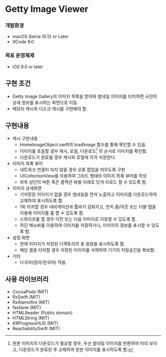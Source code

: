 # Getty Image Viewer

### 개발환경

* macOS Sierra 10.12 or Later
* XCode 9.0

### 목표 운영체제

* iOS 9.0 or later

## 구현 조건

* Getty Image Gallery의 이미지 목록을 받아와 썸네일 이미지를 터치하면 사진의 상세 정보를 표시하는 화면으로 이동.
* 메모리 캐시와 디스크 캐시를 구현해야 함.

## 구현내용

* 캐시 구현내용
  * HomeImageObject.swift의 loadImage 함수를 통해 확인할 수 있음.
  * 이미지를 호출할 경우 캐시, 로컬, 다운로드[^1] 의 순서로 이미지를 확인함.
  * 다운로드가 완료될 경우 캐시와 로컬에 각각 저장한다.
* 이미지 목록 뷰어
  * 네트워크 연결이 되지 않을 경우 오류 팝업을 띄우도록 구현
  * UICollectionView를 이용하여 그리드 형태의 이미지 목록 뷰어를 작성
  * 좌측 상단의 버튼 혹은 콜렉션 뷰를 아래로 당겨 리로드 할 수 있도록 함.
* 이미지 상세화면
  * 기저장된 이미지가 없을 경우 썸네일을 먼저 노출하고 이미지를 다운로드하여 교체하여 표시하도록 함.
  * 1회 터치할 경우 네비게이션과 툴바가 감춰지고, 핀치 줌/아웃 또는 더블 탭을 이용해 이미지를 줌 할 수 있도록 함.
  * 스와이프를 할 경우 이전 또는 다음 이미지로 이동할 수 있도록 함.
  * 하단 메뉴바를 이용하여 이미지를 저장하거나, 이미지의 정보를 표시할 수 있도록 함.
* 설정 화면
  * 현재 이미지가 저장된 디렉토리의 총 용량을 표시하도록 함.
  * 해당 셀을 터치할 경우 저장된 이미지를 삭제하여 기기의 저장공간을 확보함.
* 기타
  * 다국어(영어/한국어) 적용.

[^1]: 원본 이미지의 다운로드가 필요할 경우, 우선 썸네일 이미지를 반환하여 미리 보이고, 다운로드가 완료된 후 교체하여 원본 이미지를 표시하도록 함.

## 사용 라이브러리

* CocoaPods (MIT)
* RxSwift (MIT)
* RxAlamofire (MIT)
* fastlane (MIT)
* HTMLReader (Public domain)
* HTMLString (MIT)
* KRProgressHUD (MIT)
* ReachabilitySwift (MIT)